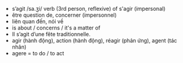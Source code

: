 
- s’agit	/sa.ʒi/	verb (3rd person, reflexive) of s'agir (impersonal)	
- être question de, concerner (impersonnel)	
- liên quan đến, nói về	
- is about / concerns / it's a matter of	
- Il s’agit d’une fête traditionnelle.	
- agir (hành động), action (hành động), réagir (phản ứng), agent (tác nhân)
- agere = to do / to act
